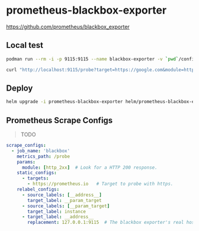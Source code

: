 # prometheus-blackbox-exporter
https://github.com/prometheus/blackbox_exporter

## Local test

```sh
podman run --rm -i -p 9115:9115 --name blackbox-exporter -v `pwd`/config:/config:Z quay.io/prometheus/blackbox-exporter:latest --config.file=/config/blackbox-oauth2.yaml
```

```sh
curl "http://localhost:9115/probe?target=https://google.com&module=http_2xx"
```
## Deploy

```sh
helm upgrade -i prometheus-blackbox-exporter helm/prometheus-blackbox-exporter -n prometheus-blackbox-exporter --create-namespace
```

## Prometheus Scrape Configs

> TODO

```yaml
scrape_configs:
  - job_name: 'blackbox'
    metrics_path: /probe
    params:
      module: [http_2xx]  # Look for a HTTP 200 response.
    static_configs:
      - targets:
        - https://prometheus.io   # Target to probe with https.
    relabel_configs:
      - source_labels: [__address__]
        target_label: __param_target
      - source_labels: [__param_target]
        target_label: instance
      - target_label: __address__
        replacement: 127.0.0.1:9115  # The blackbox exporter's real hostname:port.
```
